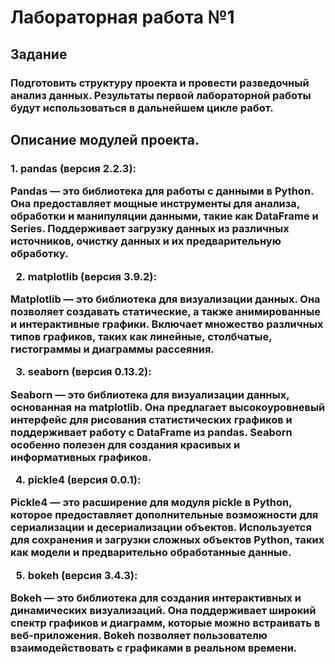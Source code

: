 <h1>Лабораторная работа №1 </h1>
<h2>Задание</h2>
<h3>Подготовить структуру проекта и провести разведочный анализ данных. Результаты первой лабораторной работы будут использоваться в дальнейшем цикле работ.</h3>
<h2>Описание модулей проекта.</h2>
<h3>1. pandas (версия 2.2.3):

Pandas — это библиотека для работы с данными в Python. Она предоставляет мощные инструменты для анализа, обработки и манипуляции данными, такие как DataFrame и Series. Поддерживает загрузку данных из различных источников, очистку данных и их предварительную обработку.

2. matplotlib (версия 3.9.2):

Matplotlib — это библиотека для визуализации данных. Она позволяет создавать статические, а также анимированные и интерактивные графики. Включает множество различных типов графиков, таких как линейные, столбчатые, гистограммы и диаграммы рассеяния.

3. seaborn (версия 0.13.2):

Seaborn — это библиотека для визуализации данных, основанная на matplotlib. Она предлагает высокоуровневый интерфейс для рисования статистических графиков и поддерживает работу с DataFrame из pandas. Seaborn особенно полезен для создания красивых и информативных графиков.

4. pickle4 (версия 0.0.1):

Pickle4 — это расширение для модуля pickle в Python, которое предоставляет дополнительные возможности для сериализации и десериализации объектов. Используется для сохранения и загрузки сложных объектов Python, таких как модели и предварительно обработанные данные.

5. bokeh (версия 3.4.3):

Bokeh — это библиотека для создания интерактивных и динамических визуализаций. Она поддерживает широкий спектр графиков и диаграмм, которые можно встраивать в веб-приложения. Bokeh позволяет пользователю взаимодействовать с графиками в реальном времени.</h3>